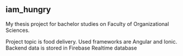 <h2>iam_hungry</h2>
<p>My thesis project for bachelor studies on Faculty of Organizational Sciences.</p>
<p>Project topic is food delivery. Used frameworks are Angular and Ionic. Backend data is stored in Firebase Realtime database</p>
